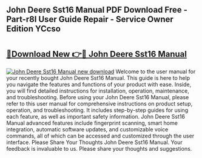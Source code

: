 ## John Deere Sst16 Manual PDF Download Free - Part-r8I User Guide Repair - Service Owner Edition YCcso

# <h2><a href="http://bc25355.oget.top/?id=John+Deere+Sst16+Manual">🔗Download New 👉🔴 John Deere Sst16 Manual</a></h2>

[![John Deere Sst16 Manual new download](https://i.imgur.com/5g1atiW.png)](http://bc25355.oget.top/?id=John+Deere+Sst16+Manual)
Welcome to the user manual for your recently bought John Deere Sst16 Manual. This guide is here to help you navigate the features and functions of your product with ease. Inside, you will find detailed instructions for installation, operation, maintenance, and troubleshooting. Before using your John Deere Sst16 Manual, please refer to this user manual for comprehensive instructions on product setup, operation, and troubleshooting. It includes step-by-step guides for using each feature, as well as important safety information. John Deere Sst16 Manual advanced features include fingerprint scanning, smart home integration, automatic software updates, and customizable voice commands, all of which can be accessed and customized through the user interface. Please Share Your Thoughts John Deere Sst16 Manual. Your feedback is invaluable to us. Please share your thoughts and suggestions.
